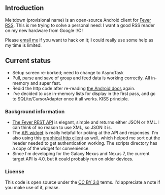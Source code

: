 ## Introduction
Meltdown (provisional name) is an open-source Android client for [Fever RSS](http://feedafever.com/). This is me trying to solve a personal need: I want a good RSS reader on my new hardware from Google I/O!


Please [email me](mailto:phubbard@gmail.com) if you want to hack on it; I could really use some help as my time is limited.

## Current status
* Setup screen re-borked; need to change to AsyncTask
* Pull, parse and save of group and feed data is working correctly. All in-memory and super fast.
* Redid the http code after re-reading [the Android docs](http://developer.android.com/guide/components/processes-and-threads.html) again.
* I've decided to use in-memory lists for display in the first pass, and go to SQLite/CursorAdapter once it all works. KISS principle.

### Background information

* [The Fever REST API](http://feedafever.com/api) is elegant, simple and returns either JSON or XML. I can think of no reason to use XML, so JSON it is.
* The [API widget](https://github.com/phubbard/Meltdown/blob/master/scripts/api-widget.html) is really helpful for poking at the API and responses. I'm also using this [graphical http client](http://httpclient.uservoice.com/) as well, which helped me sort out the header needed to get authentication working. The scripts directory has a copy of the widget for convenience.
* Since I'm developing for the Galaxy Nexus and Nexus 7, the current target API is 4.0, but it could probably run on older devices.

### License

This code is open source under the [CC BY 3.0](http://creativecommons.org/licenses/by/3.0/us/) terms. I'd appreciate a note if you make use of it, please.
